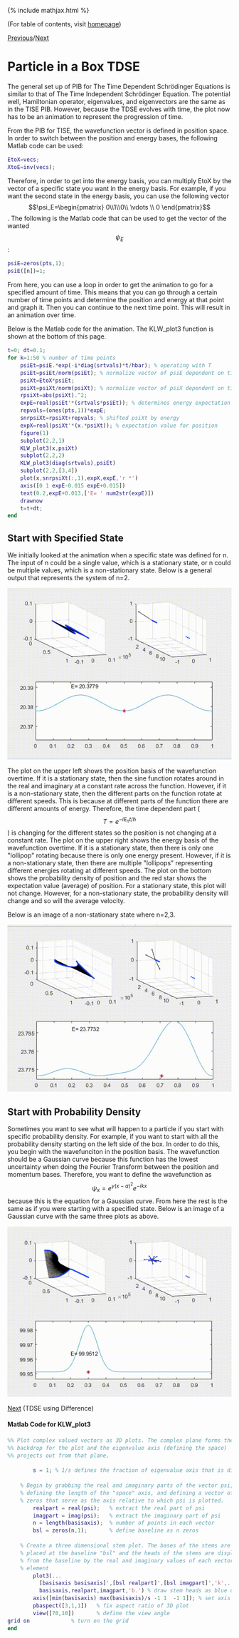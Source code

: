 {% include mathjax.html %}

(For table of contents, visit [homepage](/README.md))

[Previous](TDSE.md)/[Next](Class_Mar1.md)

# Particle in a Box TDSE

The general set up of PIB for The Time Dependent Schrödinger Equations is similar to that of The Time Independent Schrödinger Equation. The potential well, Hamiltonian operator, eigenvalues, and eigenvectors are the same as in the TISE PIB. However, because the TDSE evolves with time, the plot now has to be an animation to represent the progression of time. 

From the PIB for TISE, the wavefunction vector is defined in position space. In order to switch between the position and energy bases, the following Matlab code can be used:
```Matlab
EtoX=vecs; 
XtoE=inv(vecs);
```
Therefore, in order to get into the energy basis, you can multiply EtoX by the vector of a specific state you want in the energy basis. For example, if you want the second state in the energy basis, you can use the following vector $$\psi_E=\begin{pmatrix} 0\\1\\0\\ \vdots \\ 0 \end{pmatrix}$$. The following is the Matlab code that can be used to get the vector of the wanted $$\psi_E$$:
```Matlab
psiE=zeros(pts,1); 
psiE([n])=1;
```
From here, you can use a loop in order to get the animation to go for a specified amount of time. This means that you can go through a certain number of time points and determine the position and energy at that point and graph it. Then you can continue to the next time point. This will result in an animation over time. 

Below is the Matlab code for the animation. The KLW_plot3 function is shown at the bottom of this page. 
```Matlab
t=0; dt=0.1;
for k=1:50 % number of time points
    psiEt=psiE.*exp(-i*diag(srtvals)*t/hbar); % operating with T
    psiEt=psiEt/norm(psiEt); % normalize vector of psiE dependent on time
    psiXt=EtoX*psiEt;
    psiXt=psiXt/norm(psiXt); % normalize vector of psiX dependent on time
    rpsiXt=abs(psiXt).^2;
    expE=real(psiEt'*(srtvals*psiEt)); % determines energy expectation value in energy basis
    repvals=(ones(pts,1))*expE;
    snrpsiXt=rpsiXt+repvals; % shifted psiXt by energy
    expX=real(psiXt'*(x.*psiXt)); % expectation value for position
    figure(1)
    subplot(2,2,1)
    KLW_plot3(x,psiXt)
    subplot(2,2,2)
    KLW_plot3(diag(srtvals),psiEt)
    subplot(2,2,[3,4])
    plot(x,snrpsiXt(:,1),expX,expE,'r *')  
    axis([0 1 expE-0.015 expE+0.015])
    text(0.2,expE+0.013,['E= ' num2str(expE)])
    drawnow
    t=t+dt;
end
```
## Start with Specified State

We initially looked at the animation when a specific state was defined for n. The input of n could be a single value, which is a stationary state, or n could be multiple values, which is a non-stationary state. Below is a general output that represents the system of n=2.

![Animation](/n=2.gif)

The plot on the upper left shows the position basis of the wavefunction overtime. If it is a stationary state, then the sine function rotates around in the real and imaginary at a constant rate across the function. However, if it is a non-stationary state, then the different parts on the function rotate at different speeds. This is because at different parts of the function there are different amounts of energy. Therefore, the time dependent part ($$T=e^{-i E_n t/\hbar}$$) is changing for the different states so the position is not changing at a constant rate. The plot on the upper right shows the energy basis of the wavefunction overtime. If it is a stationary state, then there is only one "lollipop" rotating because there is only one energy present. However, if it is a non-stationary state, then there are multiple "lollipops" representing different energies rotating at different speeds. The plot on the bottom shows the probability density of position and the red star shows the expectation value (average) of position. For a stationary state, this plot will not change. However, for a non-stationary state, the probability density will change and so will the average velocity.

Below is an image of a non-stationary state where n=2,3.

![Animation](/n=2,3.gif)

## Start with Probability Density

Sometimes you want to see what will happen to a particle if you start with specific probability density. For example, if you want to start with all the probability density starting on the left side of the box. In order to do this, you begin with the wavefunciton in the position basis. The wavefunction should be a Gaussian curve because this function has the lowest uncertainty when doing the Fourier Transform between the position and momentum bases. Therefore, you want to define the wavefunction as $$\psi_x=e^{\gamma(x-a)^2}e^{-i k x}$$ because this is the equation for a Gaussian curve. From here the rest is the same as if you were starting with a specified state. Below is an image of a Gaussian curve with the same three plots as above. 

![Gaussian](/gaussian.gif)

[Next](/Class_Mar1.md) (TDSE using Difference)

#### Matlab Code for KLW_plot3
```Matlab
%% Plot complex valued vectors as 3D plots. The complex plane forms the
%% backdrop for the plot and the eigenvalue axis (defining the space)
%% projects out from that plane.
        
        s = 1; % 1/s defines the fraction of eigenvalue axis that is displayed
        
    % Begin by grabbing the real and imaginary parts of the vector psi,
    % defining the length of the "space" axis, and defining a vector of 
    % zeros that serve as the axis relative to which psi is plotted.
        realpart = real(psi);   % extract the real part of psi
        imagpart = imag(psi);   % extract the imaginary part of psi
        n = length(basisaxis);  % number of points in each vector
        bsl = zeros(n,1);       % define baseline as n zeros

    % Create a three dimensional stem plot. The bases of the stems are 
    % placed at the baseline "bsl" and the heads of the stems are displaced
    % from the baseline by the real and imaginary values of each vector
    % element
        plot3(...
          [basisaxis basisaxis]',[bsl realpart]',[bsl imagpart]','k',... % draw black stems
          basisaxis,realpart,imagpart,'b.') % draw stem heads as blue dots
        axis([min(basisaxis) max(basisaxis)/s -1 1  -1 1]); % set axis limits
        pbaspect([3,1,1])   % fix aspect ratio of 3D plot
        view([70,10])       % define the view angle
grid on             % turn on the grid
end 
```
